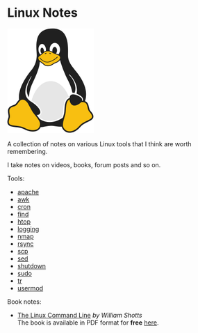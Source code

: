 # Linux Notes 

![Linux Penguin Logo](img/penguin.png)

A collection of notes on various Linux tools that I think are worth remembering. 

I take notes on videos, books, forum posts and so on.

Tools:

- [apache](tools/apache.md)
- [awk](tools/awk.md)
- [cron](tools/cron.md)
- [find](tools/find.md)
- [htop](tools/htop.md)
- [logging](tools/logging.md)
- [nmap](tools/nmap.md)
- [rsync](tools/rsync.md)
- [scp](tools/scp.md)
- [sed](tools/sed.md)
- [shutdown](tools/shutdown.md)
- [sudo](tools/sudo.md)
- [tr](tools/tr.md)
- [usermod](tools/usermod.md)

Book notes:

- [The Linux Command Line](book-tlcl/00-intro.md) *by William Shotts*  
  The book is available in PDF format for **free**
  [here](https://www.linuxcommand.org/tlcl.php).
